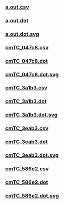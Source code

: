 ### [a.out.csv](a.out.csv)
### [a.out.dot](a.out.dot)
### [a.out.dot.svg](a.out.dot.svg)
### [cmTC_047c8.csv](cmTC_047c8.csv)
### [cmTC_047c8.dot](cmTC_047c8.dot)
### [cmTC_047c8.dot.svg](cmTC_047c8.dot.svg)
### [cmTC_3a1b3.csv](cmTC_3a1b3.csv)
### [cmTC_3a1b3.dot](cmTC_3a1b3.dot)
### [cmTC_3a1b3.dot.svg](cmTC_3a1b3.dot.svg)
### [cmTC_3eab3.csv](cmTC_3eab3.csv)
### [cmTC_3eab3.dot](cmTC_3eab3.dot)
### [cmTC_3eab3.dot.svg](cmTC_3eab3.dot.svg)
### [cmTC_586e2.csv](cmTC_586e2.csv)
### [cmTC_586e2.dot](cmTC_586e2.dot)
### [cmTC_586e2.dot.svg](cmTC_586e2.dot.svg)
